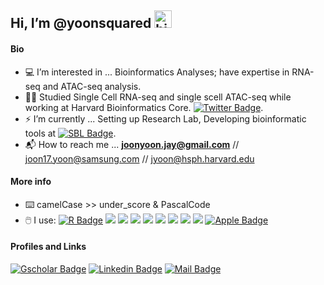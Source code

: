 ## Hi, I’m @yoonsquared <img src="https://user-images.githubusercontent.com/1303154/88677602-1635ba80-d120-11ea-84d8-d263ba5fc3c0.gif" width="28px" alt="hi">
#### Bio
- 💻 I’m interested in ... Bioinformatics Analyses; have expertise in RNA-seq and ATAC-seq analysis.
- 👨‍🔬 Studied Single Cell RNA-seq and single scell ATAC-seq while working at Harvard Bioinformatics Core. [![Twitter Badge](https://img.shields.io/badge/-@bioinfocore-1ca0f1?style=flat&labelColor=1ca0f1&logo=twitter&logoColor=white&link=https://twitter.com/bioinfocore)](https://twitter.com/bioinfocore).
- ⚡ I’m currently ... Setting up Research Lab, Developing bioinformatic tools at [![SBL Badge](https://img.shields.io/badge/-samsungBiologics-0e76a8?style=flat&labelColor=white&logo=samsung&logoColor=0e76a8&link=https://www.linkedin.com/company/samsung-biologics)](https://www.linkedin.com/company/samsung-biologics).
- 📬 How to reach me ... **joonyoon.jay@gmail.com** // joon17.yoon@samsung.com // jyoon@hsph.harvard.edu

#### More info
- ⌨️ camelCase >> under_score & PascalCode
- 🖱️ I use: [![R Badge](https://img.shields.io/badge/-R-white?style=flat&labelColor=white&logo=R&logoColor=blue)]() <img src="https://img.shields.io/badge/-Python-F9DC3E.svg?logo=python&style=flat"> <img src="https://img.shields.io/badge/-Visual%20Studio%20Code-007ACC.svg?logo=visual-studio-code&style=flat">
<img src="https://img.shields.io/badge/-Vim-019733.svg?logo=vim&style=flat"> <img src="https://img.shields.io/badge/-GitHub-181717.svg?logo=github&style=flat">
<img src="https://img.shields.io/badge/-Docker-EEE.svg?logo=docker&style=flat"> <img src="https://img.shields.io/badge/-Linux-6C6694.svg?logo=linux&style=flat"> <img src="https://img.shields.io/badge/-Ubuntu-6F52B5.svg?logo=ubuntu&style=flat"> <img src="https://img.shields.io/badge/-Windows-0078D6.svg?logo=windows&style=flat"> [![Apple Badge](https://img.shields.io/badge/-mac-grey?style=flat&labelColor=grey&logo=apple&logoColor=white)]()

#### Profiles and Links
[![Gscholar Badge](https://img.shields.io/badge/-joonJayYoon-e74c3c?style=flat&labelColor=e74c3c&logo=google&logoColor=white)](https://scholar.google.com/citations?hl=en&user=dYAlZMIAAAAJ&view_op=list_works)  [![Linkedin Badge](https://img.shields.io/badge/-joonJayYoon-0e76a8?style=flat&labelColor=0e76a8&logo=linkedin&logoColor=white)](https://www.linkedin.com/in/joon-jay-yoon-32a1a52b/)  [![Mail Badge](https://img.shields.io/badge/-joonJayYoon-c0392b?style=flat&labelColor=c0392b&logo=gmail&logoColor=white)](mailto:joonyoon.jay@gmail.com)

<!---
yoonsquared/yoonsquared is a ✨ special ✨ repository because its `README.md` (this file) appears on your GitHub profile.
You can click the Preview link to take a look at your changes.
--->
